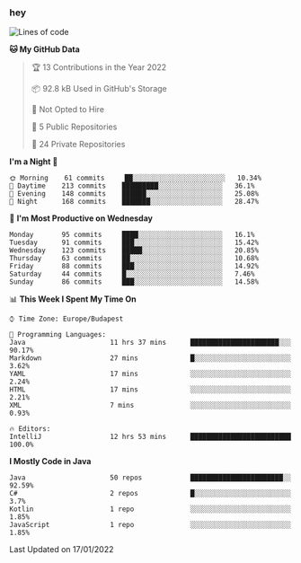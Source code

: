 ### hey

<!--START_SECTION:waka-->
![Lines of code](https://img.shields.io/badge/From%20Hello%20World%20I%27ve%20Written-442%20Thousand%20lines%20of%20code-blue)

**🐱 My GitHub Data** 

> 🏆 13 Contributions in the Year 2022
 > 
> 📦 92.8 kB Used in GitHub's Storage 
 > 
> 🚫 Not Opted to Hire
 > 
> 📜 5 Public Repositories 
 > 
> 🔑 24 Private Repositories  
 > 
**I'm a Night 🦉** 

```text
🌞 Morning    61 commits     ██░░░░░░░░░░░░░░░░░░░░░░░   10.34% 
🌆 Daytime    213 commits    █████████░░░░░░░░░░░░░░░░   36.1% 
🌃 Evening    148 commits    ██████░░░░░░░░░░░░░░░░░░░   25.08% 
🌙 Night      168 commits    ███████░░░░░░░░░░░░░░░░░░   28.47%

```
📅 **I'm Most Productive on Wednesday** 

```text
Monday       95 commits     ████░░░░░░░░░░░░░░░░░░░░░   16.1% 
Tuesday      91 commits     ███░░░░░░░░░░░░░░░░░░░░░░   15.42% 
Wednesday    123 commits    █████░░░░░░░░░░░░░░░░░░░░   20.85% 
Thursday     63 commits     ██░░░░░░░░░░░░░░░░░░░░░░░   10.68% 
Friday       88 commits     ███░░░░░░░░░░░░░░░░░░░░░░   14.92% 
Saturday     44 commits     █░░░░░░░░░░░░░░░░░░░░░░░░   7.46% 
Sunday       86 commits     ███░░░░░░░░░░░░░░░░░░░░░░   14.58%

```


📊 **This Week I Spent My Time On** 

```text
⌚︎ Time Zone: Europe/Budapest

💬 Programming Languages: 
Java                     11 hrs 37 mins      ██████████████████████░░░   90.17% 
Markdown                 27 mins             █░░░░░░░░░░░░░░░░░░░░░░░░   3.62% 
YAML                     17 mins             ░░░░░░░░░░░░░░░░░░░░░░░░░   2.24% 
HTML                     17 mins             ░░░░░░░░░░░░░░░░░░░░░░░░░   2.21% 
XML                      7 mins              ░░░░░░░░░░░░░░░░░░░░░░░░░   0.93%

🔥 Editors: 
IntelliJ                 12 hrs 53 mins      █████████████████████████   100.0%

```

**I Mostly Code in Java** 

```text
Java                     50 repos            ███████████████████████░░   92.59% 
C#                       2 repos             █░░░░░░░░░░░░░░░░░░░░░░░░   3.7% 
Kotlin                   1 repo              ░░░░░░░░░░░░░░░░░░░░░░░░░   1.85% 
JavaScript               1 repo              ░░░░░░░░░░░░░░░░░░░░░░░░░   1.85%

```



 Last Updated on 17/01/2022
<!--END_SECTION:waka-->
